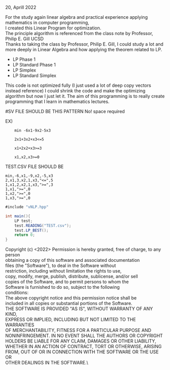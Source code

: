 20, Aprill 2022

For the study again linear algebra and practical experience applying mathematics in computer programming, \
I created this Linear Program for optimization.\
The principle algorithm is referenced from the class note by Professor, Philip E. Gill UCSD \
Thanks to taking the class by Professor, Philip E. Gill, I could study a lot and more deeply in Linear Algebra and how applying the theorem related to LP.

- LP Phase 1 
- LP Standard Phase 1
- LP Simplex
- LP Standard Simplex

This code is not optimized fully (I just used a lot of deep copy vectors instead reference)
I could shrink the code and make the optimizing algorithm but now I just let it.
The aim of this programming is to really create programming that I learn in mathematics lectures.

#SV FILE SHOULD BE THIS PATTERN
No! space required

EX)

```
    min -6x1-9x2-5x3
    
    2x1+3x2+x3<=5
                 
    x1+2x2+x3>=3
    
    x1,x2,x3>=0
```
TEST.CSV FILE SHOULD BE

```
min,-6,x1,-9,x2,-5,x3
2,x1,3,x2,1,x3,"<=",5
1,x1,2,x2,1,x3,">=",3
1,x1,">=",0
1,x2,">=",0
1,x3,">=",0
```

```cs
#include "vNLP.hpp"

int main(){
    LP test;
    test.READING("TEST.csv");
    test.LP_BEST();
    return 0;
}
```



Copyright (c) <2022> <Useop Gim>
Permission is hereby granted, free of charge, to any person\
obtaining a copy of this software and associated documentation\
files (the "Software"), to deal in the Software without\
restriction, including without limitation the rights to use,\
copy, modify, merge, publish, distribute, sublicense, and/or sell\
copies of the Software, and to permit persons to whom the\
Software is furnished to do so, subject to the following\
conditions:\
The above copyright notice and this permission notice shall be\
included in all copies or substantial portions of the Software.\
THE SOFTWARE IS PROVIDED "AS IS", WITHOUT WARRANTY OF ANY KIND,\
EXPRESS OR IMPLIED, INCLUDING BUT NOT LIMITED TO THE WARRANTIES\
OF MERCHANTABILITY, FITNESS FOR A PARTICULAR PURPOSE AND\
NONINFRINGEMENT. IN NO EVENT SHALL THE AUTHORS OR COPYRIGHT\
HOLDERS BE LIABLE FOR ANY CLAIM, DAMAGES OR OTHER LIABILITY,\
WHETHER IN AN ACTION OF CONTRACT, TORT OR OTHERWISE, ARISING\
FROM, OUT OF OR IN CONNECTION WITH THE SOFTWARE OR THE USE OR\
OTHER DEALINGS IN THE SOFTWARE.\
